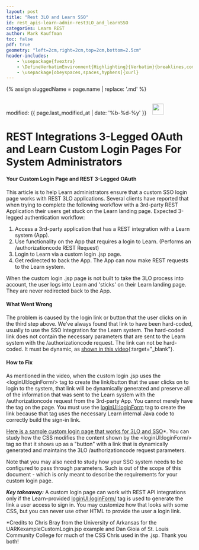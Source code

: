 ```yaml
---
layout: post
title: "Rest 3LO and Learn SSO"
id: rest_apis-learn-admin-rest3LO_and_learnSSO
categories: Learn REST
author: Mark Kauffman
toc: false
pdf: true
geometry: "left=2cm,right=2cm,top=2cm,bottom=2.5cm"
header-includes:
    - \usepackage{fvextra}
    - \DefineVerbatimEnvironment{Highlighting}{Verbatim}{breaklines,commandchars=\\\{\}}
    - \usepackage[obeyspaces,spaces,hyphens]{xurl}
---
```

{% assign sluggedName = page.name | replace: '.md' %}
<div class="download-btn-placement"><br>modified: {{ page.last_modified_at | date: '%b-%d-%y' }} &nbsp;&nbsp; 
<a href="/pdfs{{page.dir}}{{sluggedName}}.pdf" target="_blank"><img class="download-button" src="/img/download.png" height="30px"></a></div>


# REST Integrations 3-Legged OAuth and Learn Custom Login Pages For System Administrators

#### Your Custom Login Page and REST 3-Legged OAuth

This article is to help Learn administrators ensure that a custom SSO login page works with REST 3LO applications. Several clients have reported that when trying to complete the following workflow with a 3rd-party REST Application their users get stuck on the Learn landing page. Expected 3-legged authentication workflow:

1. Access a 3rd-party application that has a REST integration with a Learn system (App).
2. Use functionality on the App that requires a login to Learn. (Performs an /authorizationcode REST Request)
3. Login to Learn via a custom login .jsp page.
4. Get redirected to back the App. The App can now make REST requests to the Learn system.

When the custom login .jsp page is not built to take the 3LO process into account, the user logs into Learn and 'sticks' on their Learn landing page. They are never redirected back to the App.

#### What Went Wrong

The problem is caused by the login link or button that the user clicks on in the third step above. We've always found that link to have been hard-coded, usually to use the SSO integration for the Learn system. The hard-coded link does not contain the necessary parameters that are sent to the Learn system with the /authorizationcode request. The link can not be hard-coded. It must be dynamic, as [shown in this video](https://youtu.be/mM4XSkWzd7A){:target="\_blank"}.

#### How to Fix

As mentioned in the video, when the custom login .jsp uses the \<loginUI:loginForm/\> tag to create the link/button that the user clicks on to login to the system, that link will be dynamically generated and preserve all of the information that was sent to the Learn system with the /authorizationcode request from the 3rd-party App. You cannot merely have the tag on the page. You must use the <loginUI:loginForm> tag to create the link because that tag uses the necessary Learn internal Java code to correctly build the sign-in link.

[Here is a sample custom login page that works for 3LO and SSO](/files/UARKexampleCustomLogin.jsp)\*. You can study how the CSS modifies the content shown by the \<loginUI:loginForm/\> tag so that it shows up as a "button" with a link that is dynamically generated and maintains the 3LO /authorizationcode request parameters.

Note that you may also need to study how your SSO system needs to be configured to pass through parameters. Such is out of the scope of this document - which is only meant to describe the requirements for your custom login page.

_**Key takeaway:**_ A custom login page can work with REST API integrations only if the Learn-provided <loginUI:loginForm/> tag is used to generate the link a user access to sign in. You may customize how that looks with some CSS, but you can never use other HTML to provide the user a login link.

\*Credits to Chris Bray from the University of Arkansas for the UARKexampleCustomLogin.jsp example and Dan Gioia of St. Louis Community College for much of the CSS Chris used in the .jsp. Thank you both!
